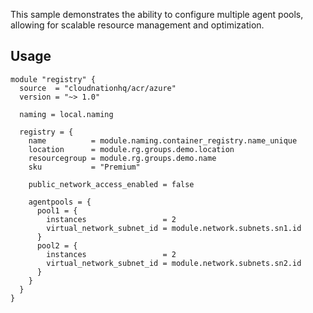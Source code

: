 This sample demonstrates the ability to configure multiple agent pools, allowing for scalable resource management and optimization.

## Usage

```hcl
module "registry" {
  source  = "cloudnationhq/acr/azure"
  version = "~> 1.0"

  naming = local.naming

  registry = {
    name          = module.naming.container_registry.name_unique
    location      = module.rg.groups.demo.location
    resourcegroup = module.rg.groups.demo.name
    sku           = "Premium"

    public_network_access_enabled = false

    agentpools = {
      pool1 = {
        instances                 = 2
        virtual_network_subnet_id = module.network.subnets.sn1.id
      }
      pool2 = {
        instances                 = 2
        virtual_network_subnet_id = module.network.subnets.sn2.id
      }
    }
  }
}
```
